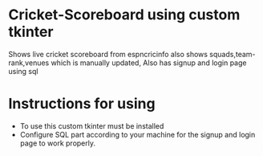 # Cricket-Scoreboard using custom tkinter
 Shows live cricket scoreboard from espncricinfo also shows squads,team-rank,venues which is manually updated, Also has signup and login page using sql
# Instructions for using
 - To use this custom tkinter must be installed
 - Configure SQL part according to your machine for the signup and login page to work properly.